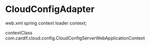 # CloudConfigAdapter
web.xml
spring context loader
context;    
 
 <context-param>          
     <param-name>contextClass</param-name>          
     <param-value>com.cardif.cloud.config.CloudConfigServerWebApplicationContext</param-value>     
 </context-param> 
